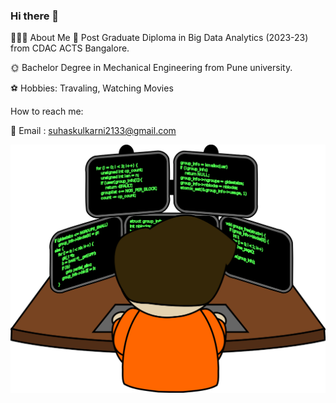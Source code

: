 ### Hi there 👋

👨🏻‍💻 About Me 🌈 Post Graduate Diploma in Big Data Analytics (2023-23) from CDAC ACTS Bangalore.

🌞 Bachelor Degree in Mechanical Engineering from Pune university.

⚽️ Hobbies: Travaling, Watching Movies

 How to reach me:

📍 Email : suhaskulkarni2133@gmail.com

![image](https://github.com/Suhas2151/Suhas2151/blob/main/pngwing.com.png)
